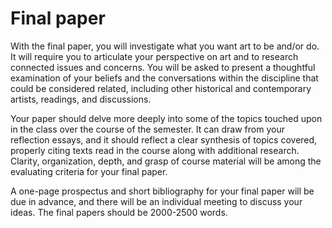 # Final paper

With the final paper, you will investigate what you want art to be and/or do. It will require you to articulate your perspective on art and to research connected issues and concerns. You will be asked to present a thoughtful examination of your beliefs and the conversations within the discipline that could be considered related, including other historical and contemporary artists, readings, and discussions.

Your paper should delve more deeply into some of the topics touched upon in the class over the course of the semester. It can draw from your reflection essays, and it should reflect a clear synthesis of topics covered, properly citing texts read in the course along with additional research. Clarity, organization, depth, and grasp of course material will be among the evaluating criteria for your final paper.

A one-page prospectus and short bibliography for your final paper will be due in advance, and there will be an individual meeting to discuss your ideas. The final papers should be 2000-2500 words.
